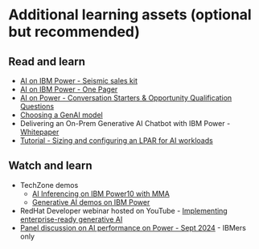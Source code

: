 # Additional learning assets (optional but recommended)

## Read and learn

- [AI on IBM Power - Seismic sales kit](https://ibm.seismic.com/Link/Content/DC4HhmXXFPpFdGcTJJJb996JFR7V)
- [AI on IBM Power - One Pager](https://ibm.seismic.com/Link/Content/DCFbHqRHpq9d88cHj2dMWFffVP4P)
- [AI on Power - Conversation Starters & Opportunity Qualification Questions](https://ibm.seismic.com/Link/Content/DC3CbdBWFpgTX8CDCFmg9JWmbMpV)
- [Choosing a GenAI model](https://www.ibm.com/docs/en/watsonx/saas?topic=models-choosing-model)
- Delivering an On-Prem Generative AI Chatbot with IBM Power - [Whitepaper](https://www.ibm.com/downloads/cas/YE3OVQNB)
- [Tutorial - Sizing and configuring an LPAR for AI workloads](https://community.ibm.com/community/user/powerdeveloper/blogs/sebastian-lehrig/2024/03/26/sizing-for-ai)

## Watch and learn

- TechZone demos
  - [AI Inferencing on IBM Power10 with MMA](https://techzone.ibm.com/collection/ai-inferencing-on-ibm-power10-mma)
  - [Generative AI demos on IBM Power](https://techzone.ibm.com/collection/generative-ai-demos-on-ibm-power)
- RedHat Developer webinar hosted on YouTube - [Implementing enterprise-ready generative AI](https://www.youtube.com/watch?v=qx6MHt24TrY)
- [Panel discussion on AI performance on Power - Sept 2024](https://ec.yourlearning.ibm.com/w3/playback/10467290) - IBMers only

